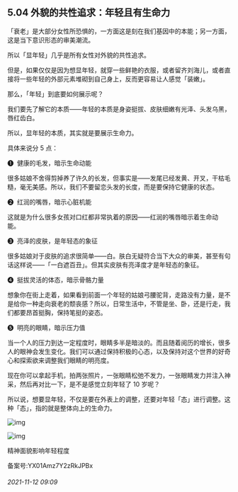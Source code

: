 ## 5.04 外貌的共性追求：年轻且有生命力
「衰老」是大部分女性所恐惧的，一方面这是刻在我们基因中的本能；另一方面，这是当下意识形态的审美潮流。 


所以「显年轻」几乎是所有女性对外貌的共性追求。 


但是，如果仅仅是因为想显年轻，就穿一些鲜艳的衣服，或者留齐刘海儿，或者直接将一些年轻的外部元素堆砌到自己身上，反而更容易让人感觉「装嫩」。 


那么，「年轻」到底要如何展示呢？ 


我们要先了解它的本质——年轻的本质是身姿挺拔、皮肤细嫩有光泽、头发乌黑，唇红齿白。 


所以，显年轻的本质，其实就是要展示生命力。 


具体来说分 5 点： 


❶  健康的毛发，暗示生命动能  


很多姑娘不舍得剪掉养了许久的长发，但事实是——发尾已经发黄、开叉，干枯毛糙，毫无美感。所以，我们不要留恋头发的长度，而是要保持它健康的状态。 


❷  红润的嘴唇，暗示心脏机能  


这就是为什么很多女孩对口红都非常执着的原因——红润的嘴唇暗示着生命动能。 


❸  亮泽的皮肤，是年轻态的象征  


很多姑娘对于皮肤的追求很简单——白。肤白无疑符合当下大众的审美，甚至有句话这样说——「一白遮百丑」。但其实皮肤有亮泽度才是年轻态的象征。 


❹  挺拔灵活的体态，暗示骨骼力量  


想象你在街上走着，如果看到前面一个年轻的姑娘弓腰驼背，走路没有力量，是不是给你一种走向衰老的颓丧感？所以，日常生活中，不管是坐、卧，还是行走，我们都要昂首挺胸，保持笔挺的姿态。 


❺  明亮的眼睛，暗示压力值  


当一个人的压力到达一定程度时，眼睛多半是暗淡的。而且随着阅历的增长，很多人的眼神会发生变化。我们可以通过保持积极的心态，以及保持对这个世界的好奇心和探索欲来调整我们眼睛的明亮度。 


现在你可以拿起手机，拍两张照片，一张眼睛松弛不发力，一张眼睛发力并注入神采，然后再对比一下，是不是感觉立刻年轻了 10 岁呢？ 


所以说，想要显年轻，不仅是要在外表上的调整，还要对年轻「态」进行调整。这种「态」，指的就是整体向上的生命力。 


![img](https://pic1.zhimg.com/v2-c65b3622bc061921919f370c88ee1f36.webp)

![img](https://pic4.zhimg.com/v2-403ab07cafb5831e74a681e891dfc1ae.webp)

精神面貌影响年轻程度    




备案号:YX01Amz7Y2zRkJPBx


###### 2021-11-12 09:09
